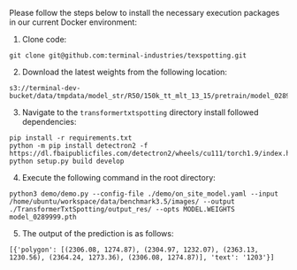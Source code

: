Please follow the steps below to install the necessary execution packages in our current Docker environment:


1. Clone code:

```
git clone git@github.com:terminal-industries/texspotting.git
```

2. Download the latest weights from the following location:

```
s3://terminal-dev-bucket/data/tmpdata/model_str/R50/150k_tt_mlt_13_15/pretrain/model_0289999.pth
```

3. Navigate to the `transformertxtspotting` directory install followed dependencies:

```
pip install -r requirements.txt
python -m pip install detectron2 -f https://dl.fbaipublicfiles.com/detectron2/wheels/cu111/torch1.9/index.html
python setup.py build develop
```

4. Execute the following command in the root directory:

```
python3 demo/demo.py --config-file ./demo/on_site_model.yaml --input /home/ubuntu/workspace/data/benchmark3.5/images/ --output ./TransformerTxtSpotting/output_res/ --opts MODEL.WEIGHTS model_0289999.pth
```

5. The output of the prediction is as follows:

```
[{'polygon': [(2306.08, 1274.87), (2304.97, 1232.07), (2363.13, 1230.56), (2364.24, 1273.36), (2306.08, 1274.87)], 'text': '1203'}]
```
